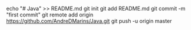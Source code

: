 echo "# Java" >> README.md
git init
git add README.md
git commit -m "first commit"
git remote add origin https://github.com/AndreDMarins/Java.git
git push -u origin master
